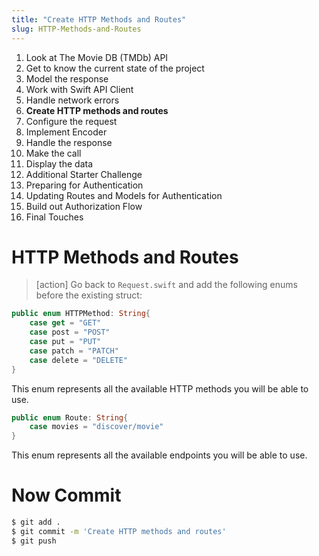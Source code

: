 ```yaml
---
title: "Create HTTP Methods and Routes"
slug: HTTP-Methods-and-Routes
---
```


1. Look at The Movie DB (TMDb) API
1. Get to know the current state of the project
1. Model the response
1. Work with Swift API Client
1. Handle network errors 
1. **Create HTTP methods and routes**
1. Configure the request
1. Implement Encoder
1. Handle the response
1. Make the call
1. Display the data 
1. Additional Starter Challenge
1. Preparing for Authentication
1. Updating Routes and Models for Authentication
1. Build out Authorization Flow
1. Final Touches

# HTTP Methods and Routes 

> [action]
> Go back to `Request.swift` and add the following enums before the existing struct:
>
```Swift
public enum HTTPMethod: String{  
    case get = "GET"
    case post = "POST"
    case put = "PUT"
    case patch = "PATCH"
    case delete = "DELETE"
}
```

This enum represents all the available HTTP methods you will be able to use.

```Swift
public enum Route: String{
    case movies = "discover/movie"
}
```

This enum represents all the available endpoints you will be able to use.

# Now Commit

```bash
$ git add .
$ git commit -m 'Create HTTP methods and routes'
$ git push
```